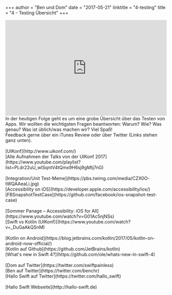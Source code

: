 +++
author = "Ben und Dom"
date = "2017-05-21"
linktitle = "4-testing"
title = "4 - Testing Übersicht"
+++

<iframe width="100%" height="300" scrolling="no" frameborder="no" src="https://w.soundcloud.com/player/?url=https%3A//api.soundcloud.com/tracks/323822155&amp;auto_play=false&amp;hide_related=true&amp;show_comments=true&amp;show_user=true&amp;show_reposts=false&amp;visual=true"></iframe>
<br>
In der heutigen Folge geht es um eine grobe Übersicht über das Testen von Apps. Wir wollten die wichtigsten Fragen beantworten: Warum? Wie? Was genau? Was ist üblich/was machen wir? Viel Spaß!<br>
Feedback gerne über ein iTunes Review oder über Twitter (Links stehen ganz unten).<br>
<br>
[UIKonf](http://www.uikonf.com/)<br>
[Alle Aufnahmen der Talks von der UIKonf 2017](https://www.youtube.com/playlist?list=PLdr22uU_wISqntV4tQmx9H6sj9gMtj7nG)<br>
<br>
[Integration/Unit Test-Meme](https://pbs.twimg.com/media/CZX0O-tWQAAeaLi.jpg)<br>
[Accessibility on iOS](https://developer.apple.com/accessibility/ios/)<br>
[FBSnapshotTestCase](https://github.com/facebook/ios-snapshot-test-case)<br>
<br>
[Sommer Panage – Accessibility: iOS for All](https://www.youtube.com/watch?v=G01Ac5njNSs)<br>
[Swift vs Kotlin (UIKonf)](https://www.youtube.com/watch?v=_DuGaAkQSnM)<br>
<br>
[Kotlin on Android](https://blog.jetbrains.com/kotlin/2017/05/kotlin-on-android-now-official/)<br>
[Kotlin auf Github](https://github.com/JetBrains/kotlin)<br>
[What's new in Swift 4?](https://github.com/ole/whats-new-in-swift-4)<br>
<br>
[Dom auf Twitter](https://twitter.com/swiftpainless)<br>
[Ben auf Twitter](https://twitter.com/benchr)<br>
[Hallo Swift auf Twitter](https://twitter.com/hallo_swift)<br>
<br>
[Hallo Swift Webseite](http://hallo-swift.de)<br>
